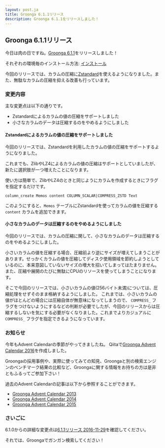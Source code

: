 ```yaml
---
layout: post.ja
title: Groonga 6.1.1リリース
description: Groonga 6.1.1をリリースしました！
---
```


## Groonga 6.1.1リリース

今日は肉の日ですね。[Groonga 6.1.1](/ja/docs/news.html#release-6-1-1)をリリースしました！

それぞれの環境毎のインストール方法: [インストール](/ja/docs/install.html)

今回のリリースでは、カラムの圧縮に[Zstandard](http://facebook.github.io/zstd/)を使えるようになりました。また、無駄なカラムの圧縮を抑える改善も行っています。

### 変更内容

主な変更点は以下の通りです。

* Zstandardによるカラムの値の圧縮をサポートしました
* 小さなカラムのデータは圧縮するのをやめるようにしました

#### Zstandardによるカラムの値の圧縮をサポートしました

今回のリリースでは、Zstandardを利用したカラムの値の圧縮をサポートするようになりました。

これまでも、ZlibやLZ4によるカラムの値の圧縮はサポートとしていましたが、新たに選択肢が一つ増えたことになります。

使い方は簡単で、ZlibやLZ4のときと同じようにカラムを作成するときにフラグを指定するだけです。

    column_create Memos content COLUMN_SCALAR|COMPRESS_ZSTD Text

このようにすると、`Memos` テーブルにZstandardを使ってカラムの値を圧縮する `content` カラムを追加できます。

#### 小さなカラムのデータは圧縮するのをやめるようにしました

今回のリリースでは、カラムの圧縮に関して、小さなカラムのデータは圧縮するのをやめるようにしました。

小さいカラムの値を圧縮する場合、圧縮前より逆にサイズが増えてしまうことがあります。せっかくカラムの値を圧縮してディスク使用領域を節約しようとしているのに、本来意図していないサイズの増大を招いてしまってはたまりません。また、圧縮や展開のたびに無駄にCPUのリソースを使ってしまうことになります。

そこで今回のリリースでは、小さいカラムの値(256バイト未満)については、圧縮処理をせずそのまま格納するようにしました。
これまでは、小さいカラムの値がほとんどの場合には圧縮自体が無意味になってしまうので、 ``COMPRESS_`` フラグをつけないようにするなどの判断が必要でしたが、今回のリリースからは圧縮するしないを気にする必要がなくなりました。これまでよりカジュアルに ``COMPRESS_`` フラグを指定できるようになっています。

### お知らせ

今年もAdvent Calendarの季節がやってきましたね。
Qiitaで[Groonga Advent Calendar 2016](http://qiita.com/advent-calendar/2016/groonga)を作成しました。

Groongaの採用事例や、実際に使ってみての知見、Groongaと別の検索エンジンのベンチマーク結果の比較など、Groongaに関する情報をお持ちの方は是非ともふるってご参加下さい！

過去のAdvent Calendarの記事は以下から参照することができます。

* [Groonga Advent Calendar 2013](http://qiita.com/advent-calendar/2013/groonga)
* [Groonga Advent Calendar 2014](http://qiita.com/advent-calendar/2014/groonga)
* [Groonga Advent Calendar 2015](http://qiita.com/advent-calendar/2015/groonga)

### さいごに

6.1.0からの詳細な変更点は[6.1.1リリース 2016-11-29](/ja/docs/news.html#release-6-1-1)を確認してください。

それでは、Groongaでガンガン検索してください！
